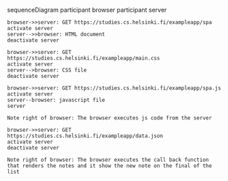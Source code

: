 sequenceDiagram
    participant browser
    participant server

    browser->>server: GET https://studies.cs.helsinki.fi/exampleapp/spa
    activate server
    server-->>browser: HTML document
    deactivate server

    browser->>server: GET https://studies.cs.helsinki.fi/exampleapp/main.css
    activate server
    server-->browser: CSS file
    deactivate server

    browser->>server: GET https://studies.cs.helsinki.fi/exampleapp/spa.js
    activate server
    server--browser: javascript file
    server

    Note right of browser: The browser executes js code from the server

    browser->>server: GET https://studies.cs.helsinki.fi/exampleapp/data.json
    activate server
    deactivate server

    Note right of browser: The browser executes the call back function that renders the notes and it show the new note on the final of the list
